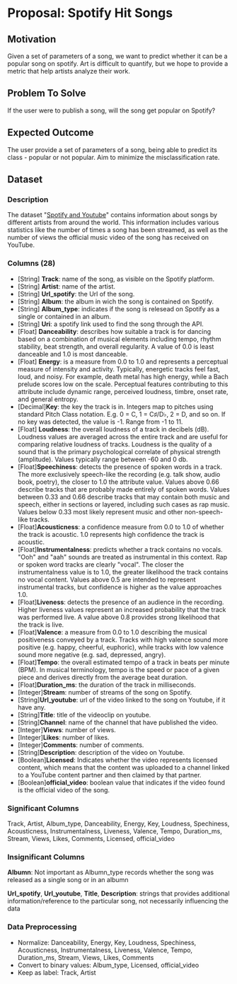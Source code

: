 # Proposal: Spotify Hit Songs

## Motivation
Given a set of parameters of a song, we want to predict whether it can be a popular song on spotify. Art is difficult to quantify, 
but we hope to provide a metric that help artists analyze their work.

## Problem To Solve
If the user were to publish a song, will the song get popular on Spotify?

## Expected Outcome
The user provide a set of parameters of a song, being able to predict its class - popular or not popular. Aim to minimize the misclassification rate.

## Dataset

### Description
The dataset "[Spotify and Youtube](https://www.kaggle.com/datasets/salvatorerastelli/spotify-and-youtube)" 
contains information about songs by different artists from 
around the world. This information includes various 
statistics like the number of times a song has been streamed, 
as well as the number of views the official music video 
of the song has received on YouTube.

### Columns (28)
- [String] **Track**: name of the song, as visible on the Spotify platform.
- [String] **Artist**: name of the artist.
- [String] **Url_spotify**: the Url of the song.
- [String] **Album**: the album in wich the song is contained on Spotify.
- [String] **Album_type**: indicates if the song is relesead on Spotify as a single or contained in an album.
- [String] **Uri**: a spotify link used to find the song through the API.
- [Float] **Danceability**: describes how suitable a track is for dancing based on a combination of musical elements including tempo, rhythm stability, beat strength, and overall regularity. A value of 0.0 is least danceable and 1.0 is most danceable.
- [Float] **Energy**: is a measure from 0.0 to 1.0 and represents a perceptual measure of intensity and activity. Typically, energetic tracks feel fast, loud, and noisy. For example, death metal has high energy, while a Bach prelude scores low on the scale. Perceptual features contributing to this attribute include dynamic range, perceived loudness, timbre, onset rate, and general entropy.
- [Decimal]**Key**: the key the track is in. Integers map to pitches using standard Pitch Class notation. E.g. 0 = C, 1 = C♯/D♭, 2 = D, and so on. If no key was detected, the value is -1. Range from -1 to 11.
- [Float] **Loudness**: the overall loudness of a track in decibels (dB). Loudness values are averaged across the entire track and are useful for comparing relative loudness of tracks. Loudness is the quality of a sound that is the primary psychological correlate of physical strength (amplitude). Values typically range between -60 and 0 db.
- [Float]**Speechiness**: detects the presence of spoken words in a track. The more exclusively speech-like the recording (e.g. talk show, audio book, poetry), the closer to 1.0 the attribute value. Values above 0.66 describe tracks that are probably made entirely of spoken words. Values between 0.33 and 0.66 describe tracks that may contain both music and speech, either in sections or layered, including such cases as rap music. Values below 0.33 most likely represent music and other non-speech-like tracks.
- [Float]**Acousticness**: a confidence measure from 0.0 to 1.0 of whether the track is acoustic. 1.0 represents high confidence the track is acoustic.
- [Float]**Instrumentalness**: predicts whether a track contains no vocals. "Ooh" and "aah" sounds are treated as instrumental in this context. Rap or spoken word tracks are clearly "vocal". The closer the instrumentalness value is to 1.0, the greater likelihood the track contains no vocal content. Values above 0.5 are intended to represent instrumental tracks, but confidence is higher as the value approaches 1.0.
- [Float]**Liveness**: detects the presence of an audience in the recording. Higher liveness values represent an increased probability that the track was performed live. A value above 0.8 provides strong likelihood that the track is live.
- [Float]**Valence**: a measure from 0.0 to 1.0 describing the musical positiveness conveyed by a track. Tracks with high valence sound more positive (e.g. happy, cheerful, euphoric), while tracks with low valence sound more negative (e.g. sad, depressed, angry).
- [Float]**Tempo**: the overall estimated tempo of a track in beats per minute (BPM). In musical terminology, tempo is the speed or pace of a given piece and derives directly from the average beat duration.
- [Float]**Duration_ms**: the duration of the track in milliseconds.
- [Integer]**Stream**: number of streams of the song on Spotify.
- [String]**Url_youtube**: url of the video linked to the song on Youtube, if it have any.
- [String]**Title**: title of the videoclip on youtube.
- [String]**Channel**: name of the channel that have published the video.
- [Integer]**Views**: number of views.
- [Integer]**Likes**: number of likes.
- [Integer]**Comments**: number of comments.
- [String]**Description**: description of the video on Youtube.
- [Boolean]**Licensed**: Indicates whether the video represents licensed content, which means that the content was uploaded to a channel linked to a YouTube content partner and then claimed by that partner.
- [Boolean]**official_video**: boolean value that indicates if the video found is the official video of the song.

### Significant Columns
Track, Artist, Album_type, Danceability, Energy, Key, Loudness, Spechiness, Acousticness,
Instrumentalness, Liveness, Valence, Tempo, Duration_ms, Stream, Views, Likes, Comments, Licensed, official_video

### Insignificant Columns
**Albumn**: Not important as Albumn_type records whether the song was released as a single song or in an albumn

**Url_spotify**, **Url_youtube**, **Title**, **Description**: strings that provides additional information/reference to the particular song,
not necessarily influencing the data

### Data Preprocessing
- Normalize: Danceability, Energy, Key, Loudness, Spechiness, Acousticness,
Instrumentalness, Liveness, Valence, Tempo, Duration_ms, Stream, Views, Likes, Comments
- Convert to binary values: Album_type, Licensed, official_video
- Keep as label: Track, Artist
